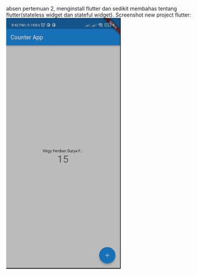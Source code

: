 absen pertemuan 2, menginstall flutter dan sedikit membahas tentang flutter(stateless widget dan stateful widget). Screenshot new project flutter: 
![ss](presensi-virgy2.png)